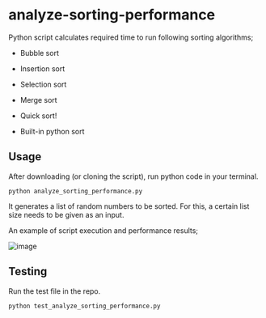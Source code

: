 # analyze-sorting-performance
Python script calculates required time to run following sorting algorithms;
 - Bubble sort
 - Insertion sort
 - Selection sort
 - Merge sort
 - Quick sort!

 - Built-in python sort

## Usage

After downloading (or cloning the script), run python code in your terminal. 

`python analyze_sorting_performance.py`

It generates a list of random numbers to be sorted. For this, a certain list size needs to be given as an input.

An example of script execution and performance results;

![image](https://user-images.githubusercontent.com/36437947/136147544-d956367c-a974-4ace-a689-c9efdcbf36cb.png)

## Testing

Run the test file in the repo.

`python test_analyze_sorting_performance.py`



